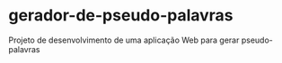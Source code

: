 # gerador-de-pseudo-palavras
Projeto de desenvolvimento de uma aplicação Web para gerar pseudo-palavras
